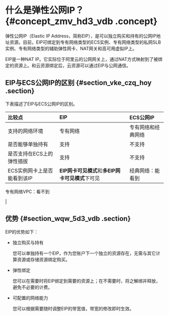 # 什么是弹性公网IP？ {#concept_zmv_hd3_vdb .concept}

弹性公网IP（Elastic IP Address，简称EIP），是可以独立购买和持有的公网IP地址资源。目前，EIP可绑定到专有网络类型的ECS实例、专有网络类型的私网SLB实例、专有网络类型的辅助弹性网卡、NAT网关和高可用虚拟IP上。

EIP是一种NAT IP。它实际位于阿里云的公网网关上，通过NAT方式映射到了被绑定的资源上。和云资源绑定后，云资源可以通过EIP与公网通信。

## EIP与ECS公网IP的区别 {#section_vke_czq_hoy .section}

下表描述了EIP与ECS公网IP的区别。

|比较点|EIP|ECS公网IP|
|:--|:--|:------|
|支持的网络环境|专有网络|专有网络和经典网络|
|是否能够单独持有|支持|不支持|
|是否支持在ECS上的弹性插拔|支持|不支持|
|ECS实例网卡上是否能看到该IP|**EIP网卡可见模式**和**多EIP网卡可见模式**下可见| 经典网络：能看到

 专有网络VPC：看不到

 |

## 优势 {#section_wqw_5d3_vdb .section}

EIP的优势如下：

-   独立购买与持有

    您可以单独持有一个EIP，作为您账户下一个独立的资源存在，无需与其它计算资源或存储资源绑定购买。

-   弹性绑定

    您可以在需要时将EIP绑定到需要的资源上；在不需要时，将之解绑并释放，避免不必要的计费。

-   可配置的网络能力

    您可以根据需要随时调整EIP的带宽值，带宽的修改即时生效。


